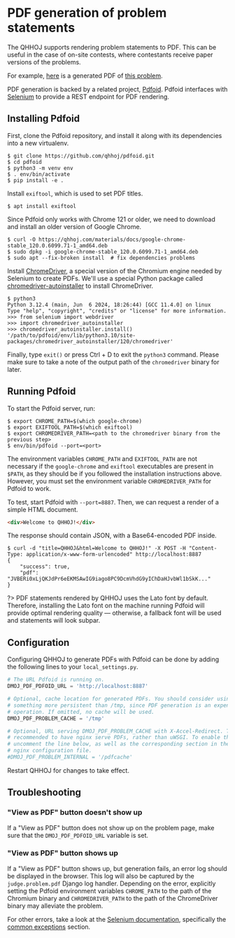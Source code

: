 # PDF generation of problem statements

The QHHOJ supports rendering problem statements to PDF. This can be useful in the case of on-site contests, where contestants receive paper versions of the problems.

For example, [here](https://qhhoj.com/problem/mochi/pdf) is a generated PDF of
[this problem](https://qhhoj.com/problem/mochi).

PDF generation is backed by a related project, [Pdfoid](https://github.com/qhhoj/pdfoid). Pdfoid interfaces with [Selenium](https://www.selenium.dev/) to provide a REST endpoint for PDF rendering.

## Installing Pdfoid

First, clone the Pdfoid repository, and install it along with its dependencies into a new virtualenv.

```shell-session
$ git clone https://github.com/qhhoj/pdfoid.git
$ cd pdfoid
$ python3 -m venv env
$ . env/bin/activate
$ pip install -e .
```

Install `exiftool`, which is used to set PDF titles.

```shell-session
$ apt install exiftool
```

Since Pdfoid only works with Chrome 121 or older, we need to download and install an older version of Google Chrome. 

```shell-session
$ curl -O https://qhhoj.com/materials/docs/google-chrome-stable_120.0.6099.71-1_amd64.deb
$ sudo dpkg -i google-chrome-stable_120.0.6099.71-1_amd64.deb 
$ sudo apt --fix-broken install  # fix dependencies problems
```

Install [ChromeDriver](https://chromedriver.chromium.org/downloads), a special version of the Chromium engine needed by Selenium to create PDFs. We'll use a special Python package called [chromedriver-autoinstaller](https://pypi.org/project/chromedriver-autoinstaller/) to install ChromeDriver.

```shell-session
$ python3
Python 3.12.4 (main, Jun  6 2024, 18:26:44) [GCC 11.4.0] on linux
Type "help", "copyright", "credits" or "license" for more information.
>>> from selenium import webdriver
>>> import chromedriver_autoinstaller
>>> chromedriver_autoinstaller.install()
'/path/to/pdfoid/env/lib/python3.10/site-packages/chromedriver_autoinstaller/120/chromedriver'
```

Finally, type `exit()` or press Ctrl + D to exit the `python3` command. Please make sure to take a note of the output path of the `chromedriver` binary for later.  

## Running Pdfoid

To start the Pdfoid server, run:

```shell-session
$ export CHROME_PATH=$(which google-chrome)
$ export EXIFTOOL_PATH=$(which exiftool)
$ export CHROMEDRIVER_PATH=<path to the chromedriver binary from the previous step>
$ env/bin/pdfoid --port=<port>
```

The environment variables `CHROME_PATH` and `EXIFTOOL_PATH` are not necessary if the `google-chrome` and `exiftool` executables are present in `$PATH`, as they should be if you followed the installation instructions above. However, you must set the environment variable `CHROMEDRIVER_PATH` for Pdfoid to work.

To test, start Pdfoid with `--port=8887`. Then, we can request a render of a simple HTML document.

```html
<div>Welcome to QHHOJ!</div>
```

The response should contain JSON, with a Base64-encoded PDF inside.

```shell-session
$ curl -d "title=QHHOJ&html=Welcome to QHHOJ!" -X POST -H "Content-Type: application/x-www-form-urlencoded" http://localhost:8887
{
    "success": true,
    "pdf": "JVBERi0xLjQKJdPr6eEKMSAwIG9iago8PC9DcmVhdG9yIChDaHJvbWl1bSkK..."
}
```

?>  PDF statements rendered by QHHOJ uses the Lato font by default. Therefore, installing the Lato font on the machine running Pdfoid will provide optimal rendering quality &mdash; otherwise, a fallback font will be used and statements will look subpar.

## Configuration

Configuring QHHOJ to generate PDFs with Pdfoid can be done by adding the following lines to your `local_settings.py`.

```python
# The URL Pdfoid is running on.
DMOJ_PDF_PDFOID_URL = 'http://localhost:8887'

# Optional, cache location for generated PDFs. You should consider using
# something more persistent than /tmp, since PDF generation is an expensive
# operation. If omitted, no cache will be used.
DMOJ_PDF_PROBLEM_CACHE = '/tmp'

# Optional, URL serving DMOJ_PDF_PROBLEM_CACHE with X-Accel-Redirect. This is
# recommended to have nginx serve PDFs, rather than uWSGI. To enable this,
# uncomment the line below, as well as the corresponding section in the sample
# nginx configuration file.
#DMOJ_PDF_PROBLEM_INTERNAL = '/pdfcache'
```

Restart QHHOJ for changes to take effect.

## Troubleshooting

### "View as PDF" button doesn't show up

If a "View as PDF" button does not show up on the problem page, make sure that the `DMOJ_PDF_PDFOID_URL` variable is set.

### "View as PDF" button shows up

If a "View as PDF" button shows up, but generation fails, an error log should be displayed in the browser. This log will also be captured by the `judge.problem.pdf` Django log handler. Depending on the error, explicitly setting the Pdfoid environment variables `CHROME_PATH` to the path of the Chromium binary and `CHROMEDRIVER_PATH` to the path of the ChromeDriver binary may alleviate the problem.

For other errors, take a look at the [Selenium documentation](https://www.selenium.dev/documentation/webdriver/), specifically the [common exceptions](https://www.selenium.dev/selenium/docs/api/py/common/selenium.common.exceptions.html) section.
